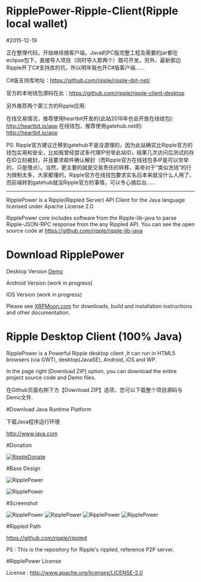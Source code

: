 ﻿# RipplePower-Ripple-Client(Ripple local wallet)

#2015-12-19

正在整理代码，开始继续搞客户端，Java的PC版完整工程及需要的jar都在eclipse包下，直接导入项目（同时导入那两个）既可开发。另外，最新那边Ripple开了C#支持库的坑，所以明年我也开C#版客户端……

C#版支持库地址：https://github.com/ripple/ripple-dot-net/

官方的本地钱包源码在此：https://github.com/ripple/ripple-client-desktop

另外推荐两个第三方的Ripple应用:

在线交易情况，推荐使用heartbit开发的(此站2016年也会开放在线钱包): http://heartbit.io/app
在线钱包，推荐使用gatehub.net的: http://heartbit.io/app

PS: Ripple官方建议迁移到gatehub不是没道理的，因为此站确实比Ripple官方的钱包实用和安全，比如我曾经尝试多代理IP穷举此站ID，结果几次访问后测试的存在ID立刻被封，并且要求邮件确认解封（而Ripple官方在线钱包多IP是可以穷举的，只是慢点）。当然，更主要的就是交易责任的转移，美帝对于“类似洗钱”的行为限制太多，大家都懂的，Ripple官方在线钱包要求实名后本来就没什么人用了，而前端转到gatehub就没Ripple官方的事情，可以专心搞后台……
___________

RipplePower is a Ripple(Rippled Server) API Client for the Java language licensed under Apache License 2.0

RipplePower core includes software from the Ripple-lib-java to parse Ripple-JSON-RPC response from the any Rippled API. You can see the open source code at https://github.com/ripple/ripple-lib-java

# Download RipplePower

Desktop Version [Demo](https://github.com/cping/RipplePower/releases/download/0.1.3/demo-0.1.3.zip)

Android Version (work in progress)

IOS Version (work in progress)

Please see [XRPMoon.com](http://www.xrpmoon.com/blog) for downloads, build and installation instructions and other documentation.

# Ripple Desktop Client (100% Java)

RipplePower is a Powerful Ripple desktop client ,It can run in HTML5 browsers (via GWT), desktop(JavaSE), Android, iOS and WP.

In the page right [Download ZIP] option, you can download the entire project source code and Demo files.

在Github页面右侧下方【Download ZIP】选项，您可以下载整个项目源码与Demo文件.

#Download Java Runtime Platform

下载Java程序运行环境

http://www.java.com

#Donation

<a href="https://ripple.com//send?to=rGmaiL8f7VDRrYouZokr5qv61b5zvhePcp&name=cping&label=Thank you donate to RipplePower&amount=100/XRP&dt=20140906"><img src="https://raw.github.com/cping/RipplePower/master/rippledonate.png" alt="RippleDonate" /></a>

#Base Design

![RipplePower](https://raw.github.com/cping/RipplePower/master/base_en.png "base")

![RipplePower](https://raw.github.com/cping/RipplePower/master/base.png "base")

#Screenshot

![RipplePower](https://raw.github.com/cping/RipplePower/master/001.png "0")
![RipplePower](https://raw.github.com/cping/RipplePower/master/002.png "1")
![RipplePower](https://raw.github.com/cping/RipplePower/master/003.png "2")
![RipplePower](https://raw.github.com/cping/RipplePower/master/004.png "3")

#Rippled Path

https://github.com/ripple/rippled

PS : This is the repository for Ripple's rippled, reference P2P server.

#RipplePower License

License : http://www.apache.org/licenses/LICENSE-2.0

